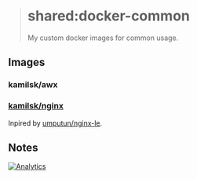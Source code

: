 > # shared:docker-common
>
> My custom docker images for common usage.

## Images

### kamilsk/awx

### [kamilsk/nginx](https://hub.docker.com/r/kamilsk/nginx/)

Inpired by [umputun/nginx-le](https://hub.docker.com/r/umputun/nginx-le/).

## Notes

[![Analytics](https://ga-beacon.appspot.com/UA-109817251-4/shared/docker-common:readme)](https://github.com/igrigorik/ga-beacon)
